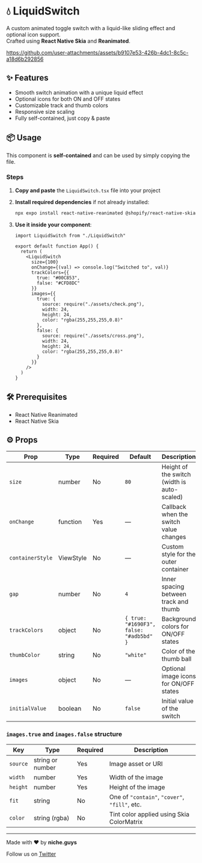 # 💧 LiquidSwitch

A custom animated toggle switch with a liquid-like sliding effect and optional icon support.  
Crafted using **React Native Skia** and **Reanimated**.

https://github.com/user-attachments/assets/b9107e53-426b-4dc1-8c5c-a18d6b292856

## ✨ Features

- Smooth switch animation with a unique liquid effect  
- Optional icons for both ON and OFF states  
- Customizable track and thumb colors  
- Responsive size scaling  
- Fully self-contained, just copy & paste  

## 📦 Usage

This component is **self-contained** and can be used by simply copying the file.

### Steps

1. **Copy and paste** the `LiquidSwitch.tsx` file into your project  
2. **Install required dependencies** if not already installed:

   ```bash
   npx expo install react-native-reanimated @shopify/react-native-skia
   ```

3. **Use it inside your component**:

   ```tsx
   import LiquidSwitch from "./LiquidSwitch"

   export default function App() {
     return (
       <LiquidSwitch
         size={100}
         onChange={(val) => console.log("Switched to", val)}
         trackColors={{
           true: "#00C853",
           false: "#CFD8DC"
         }}
         images={{
           true: {
             source: require("./assets/check.png"),
             width: 24,
             height: 24,
             color: "rgba(255,255,255,0.8)"
           },
           false: {
             source: require("./assets/cross.png"),
             width: 24,
             height: 24,
             color: "rgba(255,255,255,0.8)"
           }
         }}
       />
     )
   }
   ```

## 🛠 Prerequisites

- React Native Reanimated  
- React Native Skia 

## ⚙️ Props

| Prop           | Type     | Required | Default                          | Description                                                              |
|----------------|----------|----------|----------------------------------|--------------------------------------------------------------------------|
| `size`         | number   | No       | `80`                             | Height of the switch (width is auto-scaled)                              |
| `onChange`     | function | Yes      | —                                | Callback when the switch value changes                                   |
| `containerStyle` | ViewStyle | No    | —                                | Custom style for the outer container                                     |
| `gap`          | number   | No       | `4`                              | Inner spacing between track and thumb                                    |
| `trackColors`  | object   | No       | `{ true: "#1690F3", false: "#adb5bd" }` | Background colors for ON/OFF states                            |
| `thumbColor`   | string   | No       | `"white"`                        | Color of the thumb ball                                                  |
| `images`       | object   | No       | —                                | Optional image icons for ON/OFF states                                   |
| `initialValue`  | boolean | No       | `false`                          | Initial value of the switch

### `images.true` and `images.false` structure

| Key     | Type           | Required | Description                                      |
|---------|----------------|----------|--------------------------------------------------|
| `source` | string or number | Yes    | Image asset or URI                               |
| `width`  | number         | Yes      | Width of the image                               |
| `height` | number         | Yes      | Height of the image                              |
| `fit`    | string         | No       | One of `"contain"`, `"cover"`, `"fill"`, etc.    |
| `color`  | string (rgba)  | No       | Tint color applied using Skia ColorMatrix        |

---

Made with ❤️ by **niche.guys**

Follow us on [Twitter](https://x.com/GuysNiche)

